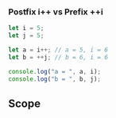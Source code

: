 ### Postfix i++ vs Prefix ++i

```js
let i = 5;
let j = 5;

let a = i++; // a = 5, i = 6
let b = ++j; // b = 6, i = 6

console.log("a = ", a, i);
console.log("b = ", b, j);
```

## Scope